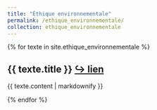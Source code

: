 ```yaml
---
title: "Éthique environnementale"
permalink: /ethique_environnementale/
collection: ethique_environnementale
---
```


{% for texte in site.ethique_environnementale %}
  <h2>{{ texte.title }} <a href="https://eyssette.github.io/dossiers{{- texte.url -}}">↪ lien</a></h2>
  <p>{{ texte.content | markdownify }}</p>
{% endfor %}